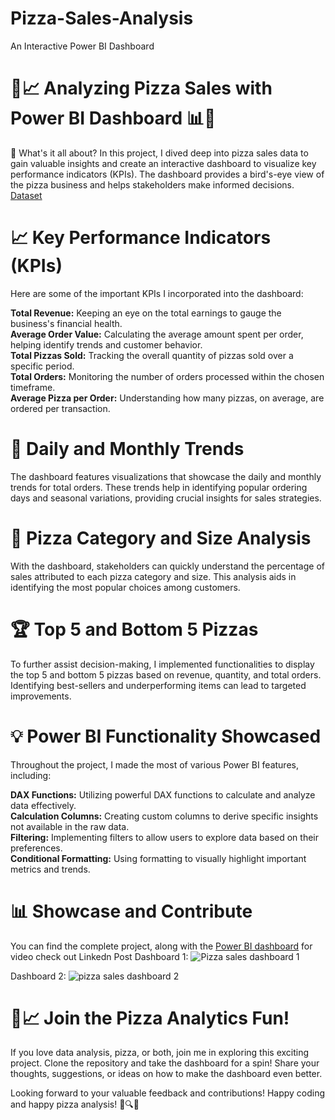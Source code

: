 # Pizza-Sales-Analysis
An Interactive Power BI Dashboard

# 🍕📈 Analyzing Pizza Sales with Power BI Dashboard 📊🍕


🍕 What's it all about?
In this project, I dived deep into pizza sales data to gain valuable insights and create an interactive dashboard to visualize key performance indicators (KPIs). The dashboard provides a bird's-eye view of the pizza business and helps stakeholders make informed decisions.<br>
[Dataset]()

# 📈 Key Performance Indicators (KPIs)
Here are some of the important KPIs I incorporated into the dashboard:

**Total Revenue:** Keeping an eye on the total earnings to gauge the business's financial health.<br>
**Average Order Value:** Calculating the average amount spent per order, helping identify trends and customer behavior.<br>
**Total Pizzas Sold:** Tracking the overall quantity of pizzas sold over a specific period.<br>
**Total Orders:** Monitoring the number of orders processed within the chosen timeframe.<br>
**Average Pizza per Order:** Understanding how many pizzas, on average, are ordered per transaction.<br>

# 📅 Daily and Monthly Trends
The dashboard features visualizations that showcase the daily and monthly trends for total orders. These trends help in identifying popular ordering days and seasonal variations, providing crucial insights for sales strategies.

# 🍕 Pizza Category and Size Analysis
With the dashboard, stakeholders can quickly understand the percentage of sales attributed to each pizza category and size. This analysis aids in identifying the most popular choices among customers.

# 🏆 Top 5 and Bottom 5 Pizzas
To further assist decision-making, I implemented functionalities to display the top 5 and bottom 5 pizzas based on revenue, quantity, and total orders. Identifying best-sellers and underperforming items can lead to targeted improvements.

# 💡 Power BI Functionality Showcased
Throughout the project, I made the most of various Power BI features, including:

**DAX Functions:** Utilizing powerful DAX functions to calculate and analyze data effectively.<br>
**Calculation Columns:** Creating custom columns to derive specific insights not available in the raw data.<br>
**Filtering:** Implementing filters to allow users to explore data based on their preferences.<br>
**Conditional Formatting:** Using formatting to visually highlight important metrics and trends.<br>

# 📊 Showcase and Contribute
You can find the complete project, along with the [Power BI dashboard]()
for video check out Linkedn Post
Dashboard 1:
![Pizza sales dashboard 1](https://github.com/khushiyadav2022/Pizza-Sales-Analysis/assets/108923908/f8f1e80e-784e-48f3-b104-bbf89b332494)


Dashboard 2: 
![pizza sales dashboard 2](https://github.com/khushiyadav2022/Pizza-Sales-Analysis/assets/108923908/35dcce0d-ba59-4b47-8fe6-606b9fd5fb9e)

# 🍕📈 Join the Pizza Analytics Fun!
If you love data analysis, pizza, or both, join me in exploring this exciting project. Clone the repository and take the dashboard for a spin! Share your thoughts, suggestions, or ideas on how to make the dashboard even better.

Looking forward to your valuable feedback and contributions! Happy coding and happy pizza analysis! 🍕🔍🚀
